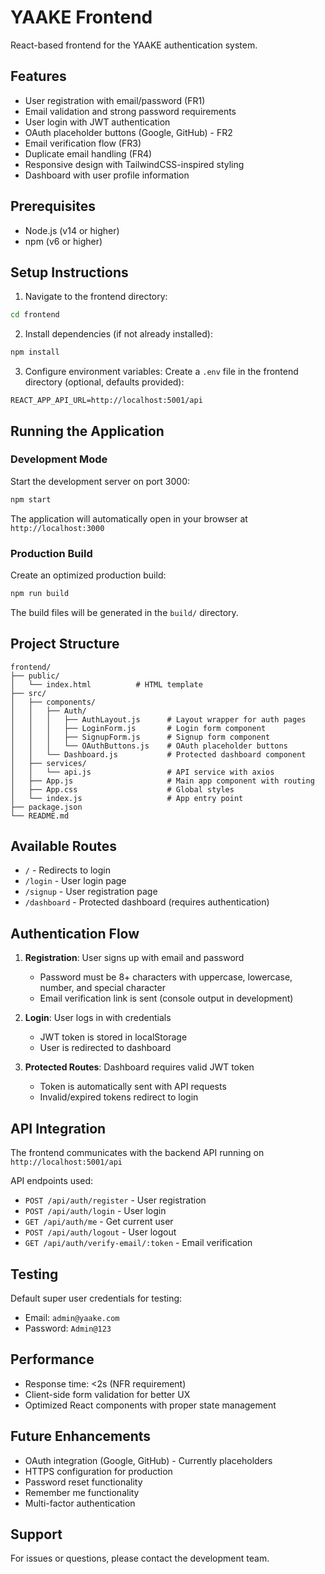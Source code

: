 # YAAKE Frontend

React-based frontend for the YAAKE authentication system.

## Features

- User registration with email/password (FR1)
- Email validation and strong password requirements
- User login with JWT authentication
- OAuth placeholder buttons (Google, GitHub) - FR2
- Email verification flow (FR3)
- Duplicate email handling (FR4)
- Responsive design with TailwindCSS-inspired styling
- Dashboard with user profile information

## Prerequisites

- Node.js (v14 or higher)
- npm (v6 or higher)

## Setup Instructions

1. Navigate to the frontend directory:
```bash
cd frontend
```

2. Install dependencies (if not already installed):
```bash
npm install
```

3. Configure environment variables:
Create a `.env` file in the frontend directory (optional, defaults provided):
```
REACT_APP_API_URL=http://localhost:5001/api
```

## Running the Application

### Development Mode

Start the development server on port 3000:

```bash
npm start
```

The application will automatically open in your browser at `http://localhost:3000`

### Production Build

Create an optimized production build:

```bash
npm run build
```

The build files will be generated in the `build/` directory.

## Project Structure

```
frontend/
├── public/
│   └── index.html          # HTML template
├── src/
│   ├── components/
│   │   ├── Auth/
│   │   │   ├── AuthLayout.js      # Layout wrapper for auth pages
│   │   │   ├── LoginForm.js       # Login form component
│   │   │   ├── SignupForm.js      # Signup form component
│   │   │   └── OAuthButtons.js    # OAuth placeholder buttons
│   │   └── Dashboard.js           # Protected dashboard component
│   ├── services/
│   │   └── api.js                 # API service with axios
│   ├── App.js                     # Main app component with routing
│   ├── App.css                    # Global styles
│   └── index.js                   # App entry point
├── package.json
└── README.md
```

## Available Routes

- `/` - Redirects to login
- `/login` - User login page
- `/signup` - User registration page
- `/dashboard` - Protected dashboard (requires authentication)

## Authentication Flow

1. **Registration**: User signs up with email and password
   - Password must be 8+ characters with uppercase, lowercase, number, and special character
   - Email verification link is sent (console output in development)

2. **Login**: User logs in with credentials
   - JWT token is stored in localStorage
   - User is redirected to dashboard

3. **Protected Routes**: Dashboard requires valid JWT token
   - Token is automatically sent with API requests
   - Invalid/expired tokens redirect to login

## API Integration

The frontend communicates with the backend API running on `http://localhost:5001/api`

API endpoints used:
- `POST /api/auth/register` - User registration
- `POST /api/auth/login` - User login
- `GET /api/auth/me` - Get current user
- `POST /api/auth/logout` - User logout
- `GET /api/auth/verify-email/:token` - Email verification

## Testing

Default super user credentials for testing:
- Email: `admin@yaake.com`
- Password: `Admin@123`

## Performance

- Response time: <2s (NFR requirement)
- Client-side form validation for better UX
- Optimized React components with proper state management

## Future Enhancements

- OAuth integration (Google, GitHub) - Currently placeholders
- HTTPS configuration for production
- Password reset functionality
- Remember me functionality
- Multi-factor authentication

## Support

For issues or questions, please contact the development team.
